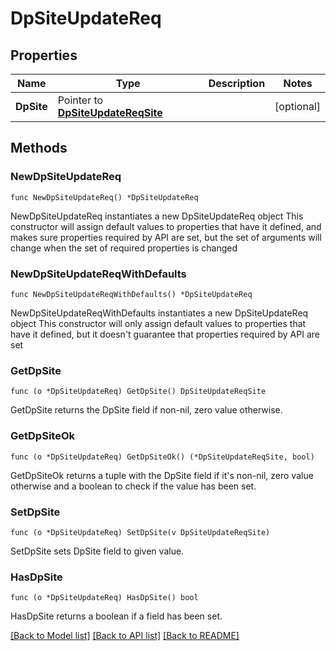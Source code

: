 # DpSiteUpdateReq

## Properties

Name | Type | Description | Notes
------------ | ------------- | ------------- | -------------
**DpSite** | Pointer to [**DpSiteUpdateReqSite**](DpSiteUpdateReqSite.md) |  | [optional] 

## Methods

### NewDpSiteUpdateReq

`func NewDpSiteUpdateReq() *DpSiteUpdateReq`

NewDpSiteUpdateReq instantiates a new DpSiteUpdateReq object
This constructor will assign default values to properties that have it defined,
and makes sure properties required by API are set, but the set of arguments
will change when the set of required properties is changed

### NewDpSiteUpdateReqWithDefaults

`func NewDpSiteUpdateReqWithDefaults() *DpSiteUpdateReq`

NewDpSiteUpdateReqWithDefaults instantiates a new DpSiteUpdateReq object
This constructor will only assign default values to properties that have it defined,
but it doesn't guarantee that properties required by API are set

### GetDpSite

`func (o *DpSiteUpdateReq) GetDpSite() DpSiteUpdateReqSite`

GetDpSite returns the DpSite field if non-nil, zero value otherwise.

### GetDpSiteOk

`func (o *DpSiteUpdateReq) GetDpSiteOk() (*DpSiteUpdateReqSite, bool)`

GetDpSiteOk returns a tuple with the DpSite field if it's non-nil, zero value otherwise
and a boolean to check if the value has been set.

### SetDpSite

`func (o *DpSiteUpdateReq) SetDpSite(v DpSiteUpdateReqSite)`

SetDpSite sets DpSite field to given value.

### HasDpSite

`func (o *DpSiteUpdateReq) HasDpSite() bool`

HasDpSite returns a boolean if a field has been set.


[[Back to Model list]](../README.md#documentation-for-models) [[Back to API list]](../README.md#documentation-for-api-endpoints) [[Back to README]](../README.md)



